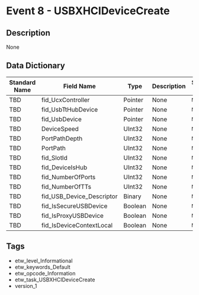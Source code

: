 # Event 8 - USBXHCIDeviceCreate

## Description
None

## Data Dictionary
|Standard Name|Field Name|Type|Description|Sample Value|
|---|---|---|---|---|
|TBD|fid_UcxController|Pointer|None|`None`|
|TBD|fid_UsbTtHubDevice|Pointer|None|`None`|
|TBD|fid_UsbDevice|Pointer|None|`None`|
|TBD|DeviceSpeed|UInt32|None|`None`|
|TBD|PortPathDepth|UInt32|None|`None`|
|TBD|PortPath|UInt32|None|`None`|
|TBD|fid_SlotId|UInt32|None|`None`|
|TBD|fid_DeviceIsHub|UInt32|None|`None`|
|TBD|fid_NumberOfPorts|UInt32|None|`None`|
|TBD|fid_NumberOfTTs|UInt32|None|`None`|
|TBD|fid_USB_Device_Descriptor|Binary|None|`None`|
|TBD|fid_IsSecureUSBDevice|Boolean|None|`None`|
|TBD|fid_IsProxyUSBDevice|Boolean|None|`None`|
|TBD|fid_IsDeviceContextLocal|Boolean|None|`None`|

## Tags
* etw_level_Informational
* etw_keywords_Default
* etw_opcode_Information
* etw_task_USBXHCIDeviceCreate
* version_1